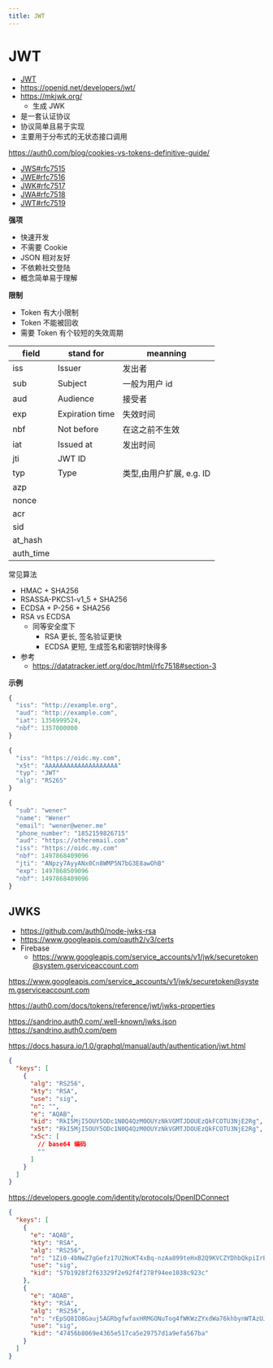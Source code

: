 ```yaml
---
title: JWT
---
```


# JWT

- [JWT](http://jwt.io/)
- https://openid.net/developers/jwt/
- https://mkjwk.org/
  - 生成 JWK
- 是一套认证协议
- 协议简单且易于实现
- 主要用于分布式的无状态接口调用

https://auth0.com/blog/cookies-vs-tokens-definitive-guide/

- [JWS#rfc7515](https://tools.ietf.org/html/rfc7515)
- [JWE#rfc7516](https://tools.ietf.org/html/rfc7516)
- [JWK#rfc7517](https://tools.ietf.org/html/rfc7517)
- [JWA#rfc7518](https://tools.ietf.org/html/rfc7518)
- [JWT#rfc7519](https://tools.ietf.org/html/rfc7519)

**强项**

- 快速开发
- 不需要 Cookie
- JSON 相对友好
- 不依赖社交登陆
- 概念简单易于理解

**限制**

- Token 有大小限制
- Token 不能被回收
- 需要 Token 有个较短的失效周期

| field     | stand for       | meanning                 |
| --------- | --------------- | ------------------------ |
| iss       | Issuer          | 发出者                   |
| sub       | Subject         | 一般为用户 id            |
| aud       | Audience        | 接受者                   |
| exp       | Expiration time | 失效时间                 |
| nbf       | Not before      | 在这之前不生效           |
| iat       | Issued at       | 发出时间                 |
| jti       | JWT ID          |
| typ       | Type            | 类型,由用户扩展, e.g. ID |
| azp       |
| nonce     |
| acr       |
| sid       |
| at_hash   |
| auth_time |

常见算法

- HMAC + SHA256
- RSASSA-PKCS1-v1_5 + SHA256
- ECDSA + P-256 + SHA256
- RSA vs ECDSA
  - 同等安全度下
    - RSA 更长, 签名验证更快
    - ECDSA 更短, 生成签名和密钥时快得多
- 参考
  - https://datatracker.ietf.org/doc/html/rfc7518#section-3

**示例**

```js
{
  "iss": "http://example.org",
  "aud": "http://example.com",
  "iat": 1356999524,
  "nbf": 1357000000
}
```

```js
{
  "iss": "https://oidc.my.com",
  "x5t": "AAAAAAAAAAAAAAAAAAAA"
  "typ": "JWT"
  "alg": "RS265"
}

{
  "sub": "wener"
  "name": "Wener"
  "email": "wener@wener.me"
  "phone_number": "1852159826715"
  "aud": "https://otheremail.com"
  "iss": "https://oidc.my.com"
  "nbf": 1497868409096
  "jti": "ANpzy7AyyANx0Cn8WMP5N7bG3E8awOhB"
  "exp": 1497868509096
  "nbf": 1497868409096
}
```

## JWKS

- https://github.com/auth0/node-jwks-rsa
- https://www.googleapis.com/oauth2/v3/certs
- Firebase
  - https://www.googleapis.com/service_accounts/v1/jwk/securetoken@system.gserviceaccount.com

https://www.googleapis.com/service_accounts/v1/jwk/securetoken@system.gserviceaccount.com

https://auth0.com/docs/tokens/reference/jwt/jwks-properties

https://sandrino.auth0.com/.well-known/jwks.json
https://sandrino.auth0.com/pem

https://docs.hasura.io/1.0/graphql/manual/auth/authentication/jwt.html

```json
{
  "keys": [
    {
      "alg": "RS256",
      "kty": "RSA",
      "use": "sig",
      "n": "",
      "e": "AQAB",
      "kid": "RkI5MjI5OUY5ODc1N0Q4QzM0OUYzNkVGMTJDOUEzQkFCOTU3NjE2Rg",
      "x5t": "RkI5MjI5OUY5ODc1N0Q4QzM0OUYzNkVGMTJDOUEzQkFCOTU3NjE2Rg",
      "x5c": [
        // base64 编码
        ""
      ]
    }
  ]
}
```

https://developers.google.com/identity/protocols/OpenIDConnect

```json
{
  "keys": [
    {
      "e": "AQAB",
      "kty": "RSA",
      "alg": "RS256",
      "n": "1Zi0-4bNwZ7gGefz17U2NoKT4xBq-nzAa899teHxB2Q9KVCZYDhbQkpiIrBNg2u8s6TtoSljpq6MJpsKJVJgpT70gDCCgaUsGNYql9-kwWNKd80FlU1sjDEGouUIVEoYHzooPyn9r027KzMnTv5LGRYjxb5lvGnb4UCw5MF_EeSTNpGD7zb0b6juXwBxPi0oIUbQxAcGgH3oS40hXAjJ_U2T3Hln8lBlnVhLbrh-5qF-uoYDxjtAY9XyEJQH_rGiRfXWgBfSM02t9DCB46sQbEMM2iLe7mkGrZtCHR4zbAsAP0s2VGqSmwszNTWqqsdOccbfXp3i_ThkR3pDdTSIQQ",
      "use": "sig",
      "kid": "57b1928f2f63329f2e92f4f278f94ee1038c923c"
    },
    {
      "e": "AQAB",
      "kty": "RSA",
      "alg": "RS256",
      "n": "rEpSQ8IO8Gauj5AGRbgfwfaxHRMGONuTog4fWKWzZYxdWa76khbynWTAzUJVzw_FaAiZGnl7tlmD7pdKWOHszrcK2Hru87KzeRnnqvWlSqdKValu6x5TfBnJwxgr-L8Mnu4xNnrMG2AWcRkjFVWQmwZyEF3WroRzbxrVTlChD_UydnRuiV1z0BPkLOxTzF5RH21ukImElOm3AFIFXP5h8Z0yLrFEcxzLgDIt7wC68apH7uRmy2-a9D4b4Jwi3HRlAgsYAKXYeEQC3f8Mv03liJBv3CPZU4EyXLQUJA28b8l5NUSDI9tnbrfP8SIXlqLz8mNfuKR18LAU3s9sv-sR3Q",
      "use": "sig",
      "kid": "47456b8069e4365e517ca5e29757d1a9efa567ba"
    }
  ]
}
```
